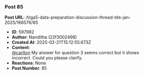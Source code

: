 ### Post 85
**Post URL**: /t/ga5-data-preparation-discussion-thread-tds-jan-2025/166576/85
- **ID**: 597982
- **Author**: Nanditha (22f3002498)
- **Created At**: 2025-02-21T15:12:55.673Z
- **Content**:  
  <a class="mention" href="/u/carlton">@carlton</a> My answer for question 3 seems correct but it shows incorrect. Could you please clarify.
- **Reactions**: None
- **Post Number**: 85

